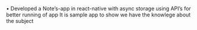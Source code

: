 •	Developed a Note’s-app in react-native with async storage using API’s for better running of app
It is sample app to show we have the knowlege about the subject
